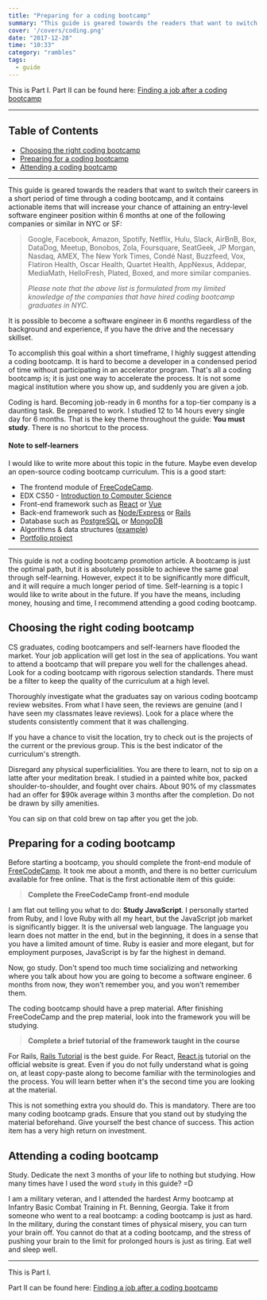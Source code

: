 ```yaml
---
title: "Preparing for a coding bootcamp"
summary: "This guide is geared towards the readers that want to switch their careers in a short period of time through a coding bootcamp"
cover: '/covers/coding.png'
date: "2017-12-28"
time: "10:33"
category: "rambles"
tags:
  - guide
---
```


This is Part I.  Part II can be found here: [Finding a job after a coding bootcamp](/rambles/finding-a-job-after-a-coding-bootcamp)

---

## Table of Contents
* [Choosing the right coding bootcamp](#choosing-the-right-coding-bootcamp)
* [Preparing for a coding bootcamp](#preparing-for-a-coding-bootcamp)
* [Attending a coding bootcamp](#attending-a-coding-bootcamp)

---

This guide is geared towards the readers that want to switch their careers in a short period of time through a coding bootcamp, and it contains actionable items that will increase your chance of attaining an entry-level software engineer position within 6 months at one of the following companies or similar in NYC or SF:

> Google, Facebook, Amazon, Spotify, Netflix, Hulu, Slack, AirBnB, Box, DataDog, Meetup, Bonobos, Zola, Foursquare, SeatGeek, JP Morgan, Nasdaq, AMEX, The New York Times, Condé Nast, Buzzfeed, Vox, Flatiron Health, Oscar Health, Quartet Health, AppNexus, Addepar, MediaMath, HelloFresh, Plated, Boxed, and more similar companies.
>
> *Please note that the above list is formulated from my limited knowledge of the companies that have hired coding bootcamp graduates in NYC.*

It is possible to become a software engineer in 6 months regardless of the background and experience, if you have the drive and the necessary skillset.

To accomplish this goal within a short timeframe, I highly suggest attending a coding bootcamp.  It is hard to become a developer in a condensed period of time without participating in an accelerator program.  That's all a coding bootcamp is; it is just one way to accelerate the process.  It is not some magical institution where you show up, and suddenly you are given a job.

Coding is hard.  Becoming job-ready in 6 months for a top-tier company is a daunting task.  Be prepared to work.  I studied 12 to 14 hours every single day for 6 months.  That is the key theme throughout the guide: **You must study**.  There is no shortcut to the process.

#### Note to self-learners

I would like to write more about this topic in the future.  Maybe even develop an open-source coding bootcamp curriculum.  This is a good start:

* The frontend module of [FreeCodeCamp](https://freecodecamp.org).
* EDX CS50 - [Introduction to Computer Science](https://www.edx.org/course/introduction-computer-science-harvardx-cs50x)
* Front-end framework such as [React](https://reactjs.org) or [Vue](https://vuejs.org)
* Back-end framework such as [Node/Express](https://expressjs.com/) or [Rails](http://rubyonrails.org/)
* Database such as [PostgreSQL](https://www.postgresql.org/) or [MongoDB](https://www.mongodb.com/)
* Algorithms & data structures ([example](#study))
* [Portfolio project](#if-you-do-not-have-a-portfolio)

---

This guide is not a coding bootcamp promotion article.  A bootcamp is just the optimal path, but it is absolutely possible to achieve the same goal through self-learning.  However, expect it to be significantly more difficult, and it will require a much longer period of time.  Self-learning is a topic I would like to write about in the future.  If you have the means, including money, housing and time, I recommend attending a good coding bootcamp.

## Choosing the right coding bootcamp

CS graduates, coding bootcampers and self-learners have flooded the market.  Your job application will get lost in the sea of applications.  You want to attend a bootcamp that will prepare you well for the challenges ahead.  Look for a coding bootcamp with rigorous selection standards.  There must be a filter to keep the quality of the curriculum at a high level.

Thoroughly investigate what the graduates say on various coding bootcamp review websites.  From what I have seen, the reviews are genuine (and I have seen my classmates leave reviews).  Look for a place where the students consistently comment that it was challenging.

If you have a chance to visit the location, try to check out is the projects of the current or the previous group.  This is the best indicator of the curriculum's strength.

Disregard any physical superficialities.  You are there to learn, not to sip on a latte after your meditation break.  I studied in a painted white box, packed shoulder-to-shoulder, and fought over chairs.  About 90% of my classmates had an offer for $90k average within 3 months after the completion.  Do not be drawn by silly amenities.

You can sip on that cold brew on tap after you get the job.

## Preparing for a coding bootcamp

Before starting a bootcamp, you should complete the front-end module of [FreeCodeCamp](https://freecodecamp.org).  It took me about a month, and there is no better curriculum available for free online.  That is the first actionable item of this guide:

> **Complete the FreeCodeCamp front-end module**

I am flat out telling you what to do: **Study JavaScript**.  I personally started from Ruby, and I love Ruby with all my heart, but the JavaScript job market is significantly bigger.  It is the universal web language.  The language you learn does not matter in the end, but in the beginning, it does in a sense that you have a limited amount of time.  Ruby is easier and more elegant, but for employment purposes, JavaScript is by far the highest in demand.

Now, go study.  Don't spend too much time socializing and networking where you talk about how you are going to become a software engineer.  6 months from now, they won't remember you, and you won't remember them.

The coding bootcamp should have a prep material.  After finishing FreeCodeCamp and the prep material, look into the framework you will be studying.

> **Complete a brief tutorial of the framework taught in the course**

For Rails, [Rails Tutorial](https://www.railstutorial.org/book) is the best guide.  For React, [React.js](https://reactjs.org/tutorial/tutorial.html) tutorial on the official website is great.  Even if you do not fully understand what is going on, at least copy-paste along to become familiar with the terminologies and the process.  You will learn better when it's the second time you are looking at the material.

This is not something extra you should do.  This is mandatory.  There are too many coding bootcamp grads.  Ensure that you stand out by studying the material beforehand.  Give yourself the best chance of success.  This action item has a very high return on investment.

## Attending a coding bootcamp

Study.  Dedicate the next 3 months of your life to nothing but studying.  How many times have I used the word `study` in this guide?  =D

I am a military veteran, and I attended the hardest Army bootcamp at Infantry Basic Combat Training in Ft. Benning, Georgia.  Take it from someone who went to a real bootcamp:  a coding bootcamp is just as hard.  In the military, during the constant times of physical misery, you can turn your brain off.  You cannot do that at a coding bootcamp, and the stress of pushing your brain to the limit for prolonged hours is just as tiring.  Eat well and sleep well.

---

This is Part I.

Part II can be found here: [Finding a job after a coding bootcamp](/rambles/finding-a-job-after-a-coding-bootcamp)
